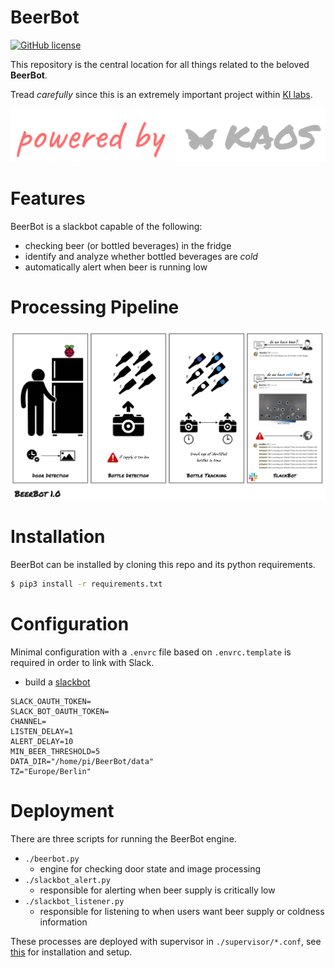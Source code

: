 # BeerBot
[![GitHub license](https://img.shields.io/badge/license-mit-green.svg)](https://github.com/KI-labs/BeerBot/master/LICENSE)

This repository is the central location for all things related to the beloved **BeerBot**.

Tread _carefully_ since this is an extremely important project within [KI labs](https://ki-labs.com/).

![alt text](assets/logo.png "BeerBot")

# Features

BeerBot is a slackbot capable of the following:

- checking beer (or bottled beverages) in the fridge
- identify and analyze whether bottled beverages are *cold*
- automatically alert when beer is running low

# Processing Pipeline

![alt text](assets/BeerBot.png "Pipeline")

# Installation 

BeerBot can be installed by cloning this repo and its python requirements.

```bash
$ pip3 install -r requirements.txt
```

# Configuration

Minimal configuration with a `.envrc` file based on `.envrc.template` is required in order to link with Slack.

- build a [slackbot](https://api.slack.com/bot-users)

```text
SLACK_OAUTH_TOKEN=
SLACK_BOT_OAUTH_TOKEN=
CHANNEL=
LISTEN_DELAY=1
ALERT_DELAY=10
MIN_BEER_THRESHOLD=5
DATA_DIR="/home/pi/BeerBot/data"
TZ="Europe/Berlin"
```

# Deployment

There are three scripts for running the BeerBot engine.

- `./beerbot.py`
  - engine for checking door state and image processing
- `./slackbot_alert.py`
  - responsible for alerting when beer supply is critically low
- `./slackbot_listener.py`
  - responsible for listening to when users want beer supply or coldness information

These processes are deployed with supervisor in `./supervisor/*.conf`, see [this](http://supervisord.org/installing.html) for installation and setup.
